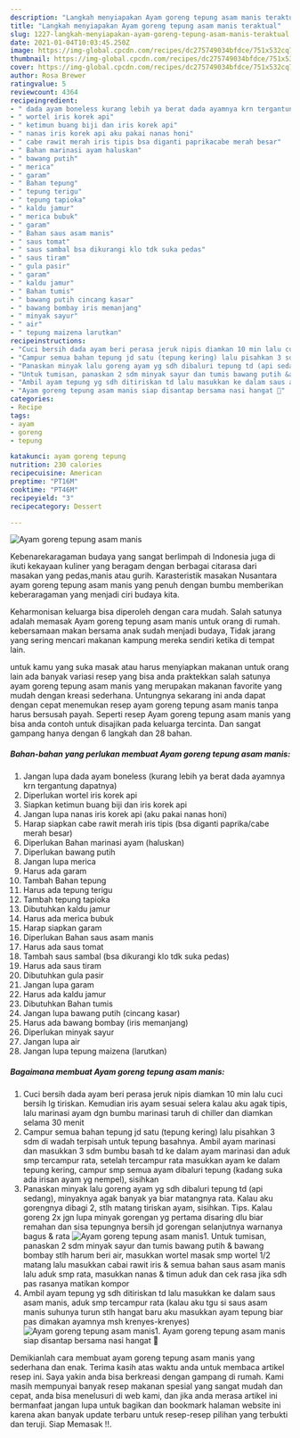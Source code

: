 ```yaml
---
description: "Langkah menyiapakan Ayam goreng tepung asam manis teraktual"
title: "Langkah menyiapakan Ayam goreng tepung asam manis teraktual"
slug: 1227-langkah-menyiapakan-ayam-goreng-tepung-asam-manis-teraktual
date: 2021-01-04T10:03:45.250Z
image: https://img-global.cpcdn.com/recipes/dc275749034bfdce/751x532cq70/ayam-goreng-tepung-asam-manis-foto-resep-utama.jpg
thumbnail: https://img-global.cpcdn.com/recipes/dc275749034bfdce/751x532cq70/ayam-goreng-tepung-asam-manis-foto-resep-utama.jpg
cover: https://img-global.cpcdn.com/recipes/dc275749034bfdce/751x532cq70/ayam-goreng-tepung-asam-manis-foto-resep-utama.jpg
author: Rosa Brewer
ratingvalue: 5
reviewcount: 4364
recipeingredient:
- " dada ayam boneless kurang lebih ya berat dada ayamnya krn tergantung dapatnya"
- " wortel iris korek api"
- " ketimun buang biji dan iris korek api"
- " nanas iris korek api aku pakai nanas honi"
- " cabe rawit merah iris tipis bsa diganti paprikacabe merah besar"
- " Bahan marinasi ayam haluskan"
- " bawang putih"
- " merica"
- " garam"
- " Bahan tepung"
- " tepung terigu"
- " tepung tapioka"
- " kaldu jamur"
- " merica bubuk"
- " garam"
- " Bahan saus asam manis"
- " saus tomat"
- " saus sambal bsa dikurangi klo tdk suka pedas"
- " saus tiram"
- " gula pasir"
- " garam"
- " kaldu jamur"
- " Bahan tumis"
- " bawang putih cincang kasar"
- " bawang bombay iris memanjang"
- " minyak sayur"
- " air"
- " tepung maizena larutkan"
recipeinstructions:
- "Cuci bersih dada ayam beri perasa jeruk nipis diamkan 10 min lalu cuci bersih lg tiriskan. Kemudian iris ayam sesuai selera kalau aku agak tipis, lalu marinasi ayam dgn bumbu marinasi taruh di chiller dan diamkan selama 30 menit"
- "Campur semua bahan tepung jd satu (tepung kering) lalu pisahkan 3 sdm di wadah terpisah untuk tepung basahnya. Ambil ayam marinasi dan masukkan 3 sdm bumbu basah td ke dalam ayam marinasi dan aduk smp tercampur rata, setelah tercampur rata masukkan ayam ke dalam tepung kering, campur smp semua ayam dibaluri tepung (kadang suka ada irisan ayam yg nempel), sisihkan"
- "Panaskan minyak lalu goreng ayam yg sdh dibaluri tepung td (api sedang), minyaknya agak banyak ya biar matangnya rata. Kalau aku gorengnya dibagi 2, stlh matang tiriskan ayam, sisihkan. Tips. Kalau goreng 2x jgn lupa minyak gorengan yg pertama disaring dlu biar remahan dan sisa tepungnya bersih jd gorengan selanjutnya warnanya bagus &amp; rata"
- "Untuk tumisan, panaskan 2 sdm minyak sayur dan tumis bawang putih &amp; bawang bombay stlh harum beri air, masukkan wortel masak smp wortel 1/2 matang lalu masukkan cabai rawit iris &amp; semua bahan saus asam manis lalu aduk smp rata, masukkan nanas &amp; timun aduk dan cek rasa jika sdh pas rasanya matikan kompor"
- "Ambil ayam tepung yg sdh ditiriskan td lalu masukkan ke dalam saus asam manis, aduk smp tercampur rata (kalau aku tgu si saus asam manis suhunya turun stlh hangat baru aku masukkan ayam tepung biar pas dimakan ayamnya msh krenyes-krenyes)"
- "Ayam goreng tepung asam manis siap disantap bersama nasi hangat 🤤"
categories:
- Recipe
tags:
- ayam
- goreng
- tepung

katakunci: ayam goreng tepung 
nutrition: 230 calories
recipecuisine: American
preptime: "PT16M"
cooktime: "PT46M"
recipeyield: "3"
recipecategory: Dessert

---
```



![Ayam goreng tepung asam manis](https://img-global.cpcdn.com/recipes/dc275749034bfdce/751x532cq70/ayam-goreng-tepung-asam-manis-foto-resep-utama.jpg)

Kebenarekaragaman budaya yang sangat berlimpah di Indonesia juga di ikuti kekayaan kuliner yang beragam dengan berbagai citarasa dari masakan yang pedas,manis atau gurih. Karasteristik masakan Nusantara ayam goreng tepung asam manis yang penuh dengan bumbu memberikan keberaragaman yang menjadi ciri budaya kita.




Keharmonisan keluarga bisa diperoleh dengan cara mudah. Salah satunya adalah memasak Ayam goreng tepung asam manis untuk orang di rumah. kebersamaan makan bersama anak sudah menjadi budaya, Tidak jarang yang sering mencari makanan kampung mereka sendiri ketika di tempat lain.

untuk kamu yang suka masak atau harus menyiapkan makanan untuk orang lain ada banyak variasi resep yang bisa anda praktekkan salah satunya ayam goreng tepung asam manis yang merupakan makanan favorite yang mudah dengan kreasi sederhana. Untungnya sekarang ini anda dapat dengan cepat menemukan resep ayam goreng tepung asam manis tanpa harus bersusah payah.
Seperti resep Ayam goreng tepung asam manis yang bisa anda contoh untuk disajikan pada keluarga tercinta. Dan sangat gampang hanya dengan 6 langkah dan 28 bahan.


<!--inarticleads1-->

##### Bahan-bahan yang perlukan membuat Ayam goreng tepung asam manis:

1. Jangan lupa  dada ayam boneless (kurang lebih ya berat dada ayamnya krn tergantung dapatnya)
1. Diperlukan  wortel iris korek api
1. Siapkan  ketimun buang biji dan iris korek api
1. Jangan lupa  nanas iris korek api (aku pakai nanas honi)
1. Harap siapkan  cabe rawit merah iris tipis (bsa diganti paprika/cabe merah besar)
1. Diperlukan  Bahan marinasi ayam (haluskan)
1. Diperlukan  bawang putih
1. Jangan lupa  merica
1. Harus ada  garam
1. Tambah  Bahan tepung
1. Harus ada  tepung terigu
1. Tambah  tepung tapioka
1. Dibutuhkan  kaldu jamur
1. Harus ada  merica bubuk
1. Harap siapkan  garam
1. Diperlukan  Bahan saus asam manis
1. Harus ada  saus tomat
1. Tambah  saus sambal (bsa dikurangi klo tdk suka pedas)
1. Harus ada  saus tiram
1. Dibutuhkan  gula pasir
1. Jangan lupa  garam
1. Harus ada  kaldu jamur
1. Dibutuhkan  Bahan tumis
1. Jangan lupa  bawang putih (cincang kasar)
1. Harus ada  bawang bombay (iris memanjang)
1. Diperlukan  minyak sayur
1. Jangan lupa  air
1. Jangan lupa  tepung maizena (larutkan)




<!--inarticleads2-->

##### Bagaimana membuat  Ayam goreng tepung asam manis:

1. Cuci bersih dada ayam beri perasa jeruk nipis diamkan 10 min lalu cuci bersih lg tiriskan. Kemudian iris ayam sesuai selera kalau aku agak tipis, lalu marinasi ayam dgn bumbu marinasi taruh di chiller dan diamkan selama 30 menit
1. Campur semua bahan tepung jd satu (tepung kering) lalu pisahkan 3 sdm di wadah terpisah untuk tepung basahnya. Ambil ayam marinasi dan masukkan 3 sdm bumbu basah td ke dalam ayam marinasi dan aduk smp tercampur rata, setelah tercampur rata masukkan ayam ke dalam tepung kering, campur smp semua ayam dibaluri tepung (kadang suka ada irisan ayam yg nempel), sisihkan
1. Panaskan minyak lalu goreng ayam yg sdh dibaluri tepung td (api sedang), minyaknya agak banyak ya biar matangnya rata. Kalau aku gorengnya dibagi 2, stlh matang tiriskan ayam, sisihkan. Tips. Kalau goreng 2x jgn lupa minyak gorengan yg pertama disaring dlu biar remahan dan sisa tepungnya bersih jd gorengan selanjutnya warnanya bagus &amp; rata
<img src="//assets-global.cpcdn.com/assets/icons/button_play-2c75c40dde080a61004c1f40b05d8f140eaff45d7e9e6481dc71c63d2e7c4909.png" alt="Ayam goreng tepung asam manis">1. Untuk tumisan, panaskan 2 sdm minyak sayur dan tumis bawang putih &amp; bawang bombay stlh harum beri air, masukkan wortel masak smp wortel 1/2 matang lalu masukkan cabai rawit iris &amp; semua bahan saus asam manis lalu aduk smp rata, masukkan nanas &amp; timun aduk dan cek rasa jika sdh pas rasanya matikan kompor
1. Ambil ayam tepung yg sdh ditiriskan td lalu masukkan ke dalam saus asam manis, aduk smp tercampur rata (kalau aku tgu si saus asam manis suhunya turun stlh hangat baru aku masukkan ayam tepung biar pas dimakan ayamnya msh krenyes-krenyes)
<img src="//assets-global.cpcdn.com/assets/icons/button_play-2c75c40dde080a61004c1f40b05d8f140eaff45d7e9e6481dc71c63d2e7c4909.png" alt="Ayam goreng tepung asam manis">1. Ayam goreng tepung asam manis siap disantap bersama nasi hangat 🤤




Demikianlah cara membuat ayam goreng tepung asam manis yang sederhana dan enak. Terima kasih atas waktu anda untuk membaca artikel resep ini. Saya yakin anda bisa berkreasi dengan gampang di rumah. Kami masih mempunyai banyak resep makanan spesial yang sangat mudah dan cepat, anda bisa menelusuri di web kami, dan jika anda merasa artikel ini bermanfaat jangan lupa untuk bagikan dan bookmark halaman website ini karena akan banyak update terbaru untuk resep-resep pilihan yang terbukti dan teruji. Siap Memasak !!. 
